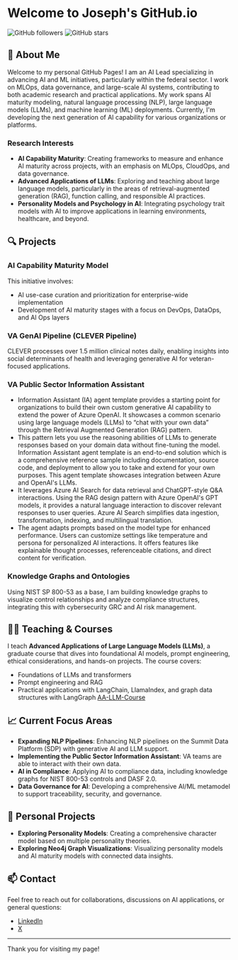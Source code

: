 

<!--
**Wildertrek/Wildertrek** is a ✨ _special_ ✨ repository because its `README.md` (this file) appears on your GitHub profile.

Here are some ideas to get you started:

- 🔭 I’m currently working on ...
- 🌱 I’m currently learning ...
- 👯 I’m looking to collaborate on ...
- 🤔 I’m looking for help with ...
- 💬 Ask me about ...
- 📫 How to reach me: ...
- 😄 Pronouns: ...
- ⚡ Fun fact: ...
-->

# Welcome to Joseph's GitHub.io

![GitHub followers](https://img.shields.io/github/followers/yourusername?style=social) ![GitHub stars](https://img.shields.io/github/stars/yourusername?style=social)

## 👋 About Me

Welcome to my personal GitHub Pages! I am an AI Lead specializing in advancing AI and ML initiatives, particularly within the federal sector. I work on MLOps, data governance, and large-scale AI systems, contributing to both academic research and practical applications. My work spans AI maturity modeling, natural language processing (NLP), large language models (LLMs), and machine learning (ML) deployments. Currently, I'm developing the next generation of AI capability for various organizations or platforms.

### Research Interests

- **AI Capability Maturity**: Creating frameworks to measure and enhance AI maturity across projects, with an emphasis on MLOps, CloudOps, and data governance.
- **Advanced Applications of LLMs**: Exploring and teaching about large language models, particularly in the areas of retrieval-augmented generation (RAG), function calling, and responsible AI practices.
- **Personality Models and Psychology in AI**: Integrating psychology trait models with AI to improve applications in learning environments, healthcare, and beyond.

## 🔍 Projects

### AI Capability Maturity Model
This initiative involves:
- AI use-case curation and prioritization for enterprise-wide implementation
- Development of AI maturity stages with a focus on DevOps, DataOps, and AI Ops layers

### VA GenAI Pipeline (CLEVER Pipeline)
CLEVER processes over 1.5 million clinical notes daily, enabling insights into social determinants of health and leveraging generative AI for veteran-focused applications.

### VA Public Sector Information Assistant
- Information Assistant (IA) agent template provides a starting point for organizations to build their own custom generative AI capability to extend the power of Azure OpenAI. It showcases a common scenario using large language models (LLMs) to “chat with your own data” through the Retrieval Augmented Generation (RAG) pattern. 
- This pattern lets you use the reasoning abilities of LLMs to generate responses based on your domain data without fine-tuning the model. Information Assistant agent template is an end-to-end solution which is a comprehensive reference sample including documentation, source code, and deployment to allow you to take and extend for your own purposes. This agent template showcases integration between Azure and OpenAI's LLMs. 
- It leverages Azure AI Search for data retrieval and ChatGPT-style Q&A interactions. Using the RAG design pattern with Azure OpenAI's GPT models, it provides a natural language interaction to discover relevant responses to user queries. Azure AI Search simplifies data ingestion, transformation, indexing, and multilingual translation. 
- The agent adapts prompts based on the model type for enhanced performance. Users can customize settings like temperature and persona for personalized AI interactions. It offers features like explainable thought processes, referenceable citations, and direct content for verification.



### Knowledge Graphs and Ontologies
Using NIST SP 800-53 as a base, I am building knowledge graphs to visualize control relationships and analyze compliance structures, integrating this with cybersecurity GRC and AI risk management.

## 🧑‍🏫 Teaching & Courses

I teach **Advanced Applications of Large Language Models (LLMs)**, a graduate course that dives into foundational AI models, prompt engineering, ethical considerations, and hands-on projects. The course covers:
- Foundations of LLMs and transformers
- Prompt engineering and RAG
- Practical applications with LangChain, LlamaIndex, and graph data structures with LangGraph
[AA-LLM-Course](https://github.com/Wildertrek/AA-LLM-Course)

## 📈 Current Focus Areas

- **Expanding NLP Pipelines**: Enhancing NLP pipelines on the Summit Data Platform (SDP) with generative AI and LLM support.
- **Implementing the Public Sector Information Assistant**: VA teams are able to interact with their own data.
- **AI in Compliance**: Applying AI to compliance data, including knowledge graphs for NIST 800-53 controls and DASF 2.0.
- **Data Governance for AI**: Developing a comprehensive AI/ML metamodel to support traceability, security, and governance.

## 🌱 Personal Projects

- **Exploring Personality Models**: Creating a comprehensive character model based on multiple personality theories.
- **Exploring Neo4j Graph Visualizations**: Visualizing personality models and AI maturity models with connected data insights.

## 📫 Contact

Feel free to reach out for collaborations, discussions on AI applications, or general questions:

- [LinkedIn](https://www.linkedin.com/in/josephraetano)
- [X](https://x.com/JosephRaetano)


---

Thank you for visiting my page!
